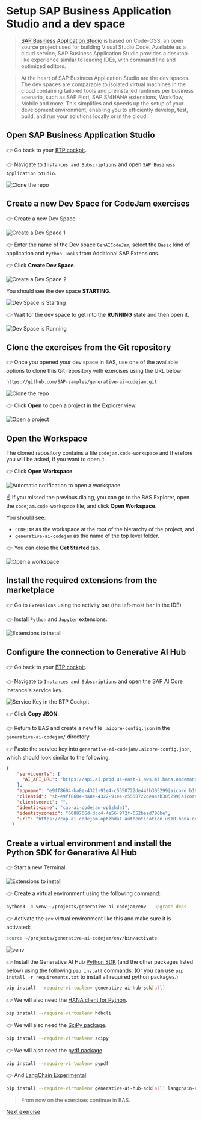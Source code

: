 # Setup SAP Business Application Studio and a dev space
> [SAP Business Application Studio](https://help.sap.com/docs/bas/sap-business-application-studio/what-is-sap-business-application-studio) is based on Code-OSS, an open source project used for building Visual Studio Code. Available as a cloud service, SAP Business Application Studio provides a desktop-like experience similar to leading IDEs, with command line and optimized editors.

> At the heart of SAP Business Application Studio are the dev spaces. The dev spaces are comparable to isolated virtual machines in the cloud containing tailored tools and preinstalled runtimes per business scenario, such as SAP Fiori, SAP S/4HANA extensions, Workflow, Mobile and more. This simplifies and speeds up the setup of your development environment, enabling you to efficiently develop, test, build, and run your solutions locally or in the cloud.

## Open SAP Business Application Studio
👉 Go back to your [BTP cockpit](https://emea.cockpit.btp.cloud.sap/cockpit).

👉 Navigate to `Instances and Subscriptions` and open `SAP Business Application Studio`.

![Clone the repo](images/BTP_cockpit_BAS.png)


## Create a new Dev Space for CodeJam exercises

👉 Create a new Dev Space.

![Create a Dev Space 1](images/bas.png)

👉 Enter the name of the Dev space `GenAICodeJam`, select the `Basic` kind of application and `Python Tools` from Additional SAP Extensions.

👉 Click **Create Dev Space**.

![Create a Dev Space 2](images/create_dev_space.png)

You should see the dev space **STARTING**.

![Dev Space is Starting](images/dev_starting.png)

👉 Wait for the dev space to get into the **RUNNING** state and then open it.

![Dev Space is Running](images/dev_running.png)

## Clone the exercises from the Git repository

👉 Once you opened your dev space in BAS, use one of the available options to clone this Git repository with exercises using the URL below:

```sh
https://github.com/SAP-samples/generative-ai-codejam.git
```

![Clone the repo](images/clone_git.png)

👉 Click **Open** to open a project in the Explorer view.

![Open a project](images/clone_git_2.png)

## Open the Workspace

The cloned repository contains a file `codejam.code-workspace` and therefore you will be asked, if you want to open it. 

👉 Click **Open Workspace**.

![Automatic notification to open a workspace](images/open_workspace.png)

☝️ If you missed the previous dialog, you can go to the BAS Explorer, open the `codejam.code-workspace` file, and click **Open Workspace**.

You should see:
* `CODEJAM` as the workspace at the root of the hierarchy of the project, and
* `generative-ai-codejam` as the name of the top level folder.

👉 You can close the **Get Started** tab.

![Open a workspace](images/workspace.png)

## Install the required extensions from the marketplace

👉 Go to `Extensions` using the activity bar (the left-most bar in the IDE)

👉 Install `Python` and `Jupyter` extensions.

![Extensions to install](images/extensions.png)

## Configure the connection to Generative AI Hub

👉 Go back to your [BTP cockpit](https://emea.cockpit.btp.cloud.sap/cockpit).

👉 Navigate to `Instances and Subscriptions` and open the SAP AI Core instance's service key.

![Service Key in the BTP Cockpit](images/service_key.png)

👉 Click **Copy JSON**.

👉 Return to BAS and create a new file `.aicore-config.json` in the `generative-ai-codejam/` directory.

👉 Paste the service key into `generative-ai-codejam/.aicore-config.json`, which should look similar to the following.

```json
{
    "serviceurls": {
      "AI_API_URL": "https://api.ai.prod.us-east-1.aws.ml.hana.ondemand.com"
    },
    "appname": "e9ff8604-ba8e-4322-91e4-c5550722de44!b305299|aicore!b164",
    "clientid": "sb-e9ff8604-ba8e-4322-91e4-c5550722de44!b305299|aicore!b164",
    "clientsecret": "",
    "identityzone": "cap-ai-codejam-op6zhda1",
    "identityzoneid": "6088766d-dcc4-4e56-972f-652baad796be",
    "url": "https://cap-ai-codejam-op6zhda1.authentication.us10.hana.ondemand.com"
  }
```

## Create a virtual environment and install the Python SDK for Generative AI Hub

👉 Start a new Terminal.

![Extensions to install](images/start_terminal.png)

👉 Create a virtual environment using the following command:

```bash
python3 -m venv ~/projects/generative-ai-codejam/env --upgrade-deps
```

👉 Activate the `env` virtual environment like this and make sure it is activated:

```bash
source ~/projects/generative-ai-codejam/env/bin/activate
```

![venv](images/venv.png)

👉 Install the Generative AI Hub [Python SDK](https://pypi.org/project/generative-ai-hub-sdk/) (and the other packages listed below) using the following `pip install` commands.
(Or you can use `pip install -r requirements.txt` to install all required python packages.)

```bash
pip install --require-virtualenv generative-ai-hub-sdk[all]
```

👉 We will also need the [HANA client for Python](https://pypi.org/project/hdbcli/).

```bash
pip install --require-virtualenv hdbcli
```

👉 We will also need the [SciPy package](https://pypi.org/project/scipy/).

```bash
pip install --require-virtualenv scipy
```

👉 We will also need the [pydf package](https://pypi.org/project/pypdf/).

```bash
pip install --require-virtualenv pypdf
```

👉 And [LangChain Experimental](https://pypi.org/project/langchain-experimental/).

```bash
pip install --require-virtualenv generative-ai-hub-sdk[all] langchain-experimental
```

> From now on the exercises continue in BAS.

[Next exercise](04-prompt-llm.ipynb)
